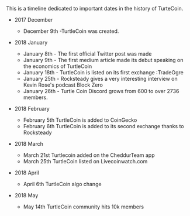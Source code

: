This is a timeline dedicated to important dates in the history of TurteCoin.

- 2017 December 
  * December 9th -TurtleCoin was created.

- 2018 January
  * January 8th - The first official Twitter post was made
  * January 9th - The first medium article made its debut speaking on the economics of TurtleCoin
  * January 18th - TurtleCoin is listed on its first exchange :TradeOgre 
  * January 25th - Rocksteady gives a very interesting interview on Kevin Rose's podcast Block Zero
  * January 26th - Turtle Coin Discord grows from 600 to over 2736 members.

- 2018 February
  * February 5th TurtleCoin is added to CoinGecko
  * February 6th TurtleCoin is added to its second exchange thanks to Rocksteady

- 2018 March
  * March 21st Turtlecoin added on the CheddurTeam app
  * March 25th TurtleCoin listed on Livecoinwatch.com

- 2018 April
  * April 6th TurtleCoin algo change

- 2018 May
  * May 14th TurtleCoin community hits 10k members
